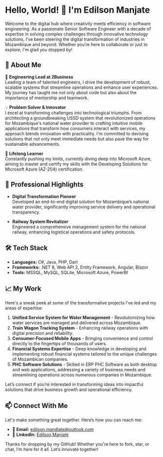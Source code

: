 # Hello, World! 👋 I'm Edilson Manjate

Welcome to the digital hub where creativity meets efficiency in software engineering. As a passionate Senior Software Engineer with a decade of expertise in solving complex challenges through innovative technology solutions, I’ve been steering the digital transformation of industries in Mozambique and beyond. Whether you’re here to collaborate or just to explore, I'm glad you stopped by!

## 🚀 About Me

🔧 **Engineering Lead at 2Business**  
Leading a team of talented engineers, I drive the development of robust, scalable systems that streamline operations and enhance user experiences. My journey has taught me not only about code but also about the importance of mentorship and teamwork.

💡 **Problem Solver & Innovator**  
I excel at transforming challenges into technological triumphs. From architecting a groundbreaking USSD system that revolutionized operations for Mozambique's national water provider to crafting intuitive mobile applications that transform how consumers interact with services, my approach blends innovation with practicality. I'm committed to devising solutions that not only meet immediate needs but also pave the way for sustainable advancements.

🌱 **Lifelong Learner**  
Constantly pushing my limits, currently diving deep into Microsoft Azure, aiming to master and certify my skills with the Developing Solutions for Microsoft Azure (AZ-204) certification.

## 🌟 Professional Highlights

- **Digital Transformation Pioneer**  
  Developed an end-to-end digital solution for Mozambique’s national water provider, significantly improving service delivery and operational transparency.

- **Railway System Revitalizer**  
  Engineered a comprehensive management system for the national railway, enhancing logistical operations and safety protocols.

## 🛠️ Tech Stack

- **Languages:** C#, Java, PHP, Dart
- **Frameworks:** .NET 8, Web API 2, Entity Framework, Angular, Blazor
- **Tools:** MSSQL, MySQL, SQLite, Microsoft Azure, PowerBI

## 📈 My Work

Here's a sneak peek at some of the transformative projects I've led and my areas of expertise:

1. **Unified Service System for Water Management** - Revolutionizing how water services are managed and delivered across Mozambique.
2. **Train Wagon Tracking System** - Enhancing railway operations with digital precision and reliability.
3. **Consumer-Focused Mobile Apps** - Bringing convenience and control directly to the fingertips of thousands of users.
4. **Financial Systems Expertise** - Deep knowledge in developing and implementing robust financial systems tailored to the unique challenges of Mozambican companies.
5. **PHC Software Solutions** - Skilled in ERP PHC Software as both desktop and web applications, addressing a variety of business needs and streamlining operations across numerous companies in Mozambique.

Let’s connect if you’re interested in transforming ideas into impactful solutions that drive business growth and operational efficiency.


## 📫 Connect With Me

Let's make something great together. Here’s how you can reach me:

- 📧 **Email:** [edilson.mandlate@outlook.com](mailto:edilson.mandlate@outlook.com)
- 🔗 **LinkedIn:** [Edilson Manjate](https://www.linkedin.com/in/edilson-manjate/)

Thanks for dropping by my GitHub! Whether you're here to fork, star, or chat, I’m here for it all. Let’s innovate together!
